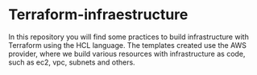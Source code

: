 # Terraform-infraestructure
In this repository you will find some practices to build infrastructure with Terraform using the HCL language. The templates created use the AWS provider, where we build various resources with infrastructure as code, such as ec2, vpc, subnets and others.
